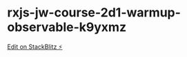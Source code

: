 # rxjs-jw-course-2d1-warmup-observable-k9yxmz

[Edit on StackBlitz ⚡️](https://stackblitz.com/edit/rxjs-jw-course-2d1-warmup-observable-k9yxmz)